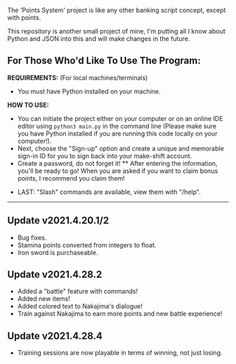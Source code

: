 The 'Points System' project is like any other banking script concept, except with points.

This repository is another small project of mine, I'm putting all I know about Python and JSON into this and will make changes in the future.

## For Those Who'd Like To Use The Program:
**REQUIREMENTS:** (For local machines/terminals)
- You must have Python installed on your machine.

**HOW TO USE:**
- You can initiate the project either on your computer or on an online IDE editor using `python3 main.py` in the command line (Please make sure you have Python installed if you are running this code locally on your computer!).
- Next, choose the "Sign-up" option and create a unique and memorable sign-in ID for you to sign back into your make-shift account.
- Create a password, do not forget it!
** After entering the information, you'll be ready to go! When you are asked if you want to claim bonus points, I recommend you claim them!
* LAST: "Slash" commands are available, view them with "/help".

---

## Update v2021.4.20.1/2
- Bug fixes.
- Stamina points converted from integers to float.
- Iron sword is purchaseable.

## Update v2021.4.28.2
- Added a "battle" feature with commands!
- Added new items!
- Added colored text to Nakajima's dialogue!
- Train against Nakajima to earn more points and new battle experience!

## Update v2021.4.28.4
- Training sessions are now playable in terms of winning, not just losing.